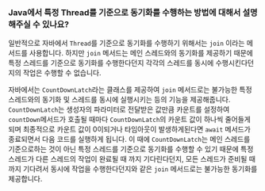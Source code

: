 ### Java에서 특정 Thread를 기준으로 동기화를 수행하는 방법에 대해서 설명해주실 수 있나요?

일반적으로 자바에서 `Thread`를 기준으로 동기화를 수행하기 위해서는 `join` 이라는 메서드를 사용합니다. 하지만 `join` 메서드는 메인 스레드와의 동기화를 제공하기 때문에 특정 스레드를 기준으로 동기화를 수행한다던지 각각의 스레드를
동시에 수행시킨다던지의 작업은 수행할 수 없습니다.

자바에서는 `CountDownLatch`라는 클래스를 제공하여 `join` 메서드로는 불가능한 특정 스레드와의 동기화 및 스레드를 동시에 실행시키는 등의 기능을 제공해줍니다. `CountDownLatch`는 생성자의 파라미터로 전달받은 값만큼 카운트를 설정하여
`countDown`메서드가 호출될 때마다 `CountDownLatch`의 카운트 값이 하나씩 줄어들게 되며 최종적으로 카운트 값이 0이되거나 타임아웃이 발생하게된다면 `await` 메서드가 종료되면서 다음 코드를 실행하게 됩니다.
이 때에 `CountDownLatch`는 메인 스레드를 기준으로하는 것이 아닌 특정 스레드를 기준으로 동기화를 수행할 수 있기 때문에 특정 스레드가 다른 스레드의 작업이 완료될 때 까지 기다린다던지, 모든 스레드가 준비될 때 까지 기다려서 동시에 작업을 수행한다던지와 같은
`join` 메서드로는 불가능한 동기화를 제공합니다.

